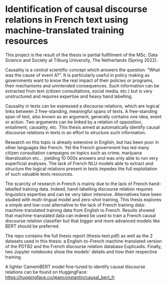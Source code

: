 # Identification of causal discourse relations in French text using machine-translated training resources

This project is the result of the thesis in partial fullfilment of the MSc. Data Science and Society at Tilburg University, The Netherlands (Spring 2022).

Causality is a central scientific concept which answers the question: "What was the cause of event A?". It is particularly useful in policy making as governments want to know the real impact of their policies or programs, their mechanisms and unintended consequences. Such information can be extracted from text (citizen consultations, social media, etc.) but is very unstructured and requires expertise and heavy hand labelling.

Causality in texts can be expressed a discourse relations, which are logical links between 2 free-standing, meaningful spans of texts. A free-standing span of text, also known as an argument, generally contains one idea, event or action. Two arguments can be linked by a relation of opposition, entailment, causality, etc. This thesis aimed at automatically identify causal discourse relations in texts in an effort to structure such information.

Research on this topic is already extensive in English, but has been poor in other languages like French. Yet the French government has led many citizen consultation campaigns on topics such as crime, marijuana liberalization etc... yielding 10 000s answers and was only able to run very superficial analyses. The lack of French NLU models able to extract and structure the logical relations present in texts impedes the full exploitation of such valuable texts resources.

The scarcity of research in French is mainly due to the lack of French hand-labelled training data. Indeed, hand-labelling discourse relation requires linguistics expertise and can be very labor intensive. Alternatives have been studied with multi-lingual model and zero-shot training. This thesis explores a simple and low-cost alternative to the lack of French training data: machine-translated training data from English to French. Results showed that machine-translated data can indeed be used to train a French causal discourse relation classifier but that bigger and more advanced models like BERT should be preferred.

The repo contains the full thesis report (thesis-text.pdf) as well as the 2 datasets used in this thesis: a English-to-French machine-translated version of the PDTB2 and the French discourse relation database Explicadis. Finally, two Jupyter notebooks show the models' details and how their respective training.

A lighter CamemBERT model fine-tuned to identify causal discourse relations can be found on HuggingFace: https://huggingface.co/jeanconstantin/causal_bert_fr

